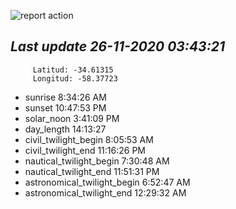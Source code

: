 ![report action](https://github.com/matiasz8/actions-for-reports/workflows/report%20action/badge.svg?branch=develop) 


## *****Last update 26-11-2020 03:43:21*****



		 Latitud: -34.61315
		 Longitud: -58.37723

 - sunrise 	 8:34:26 AM
 - sunset 	 10:47:53 PM
 - solar_noon 	 3:41:09 PM
 - day_length 	 14:13:27
 - civil_twilight_begin 	 8:05:53 AM
 - civil_twilight_end 	 11:16:26 PM
 - nautical_twilight_begin 	 7:30:48 AM
 - nautical_twilight_end 	 11:51:31 PM
 - astronomical_twilight_begin 	 6:52:47 AM
 - astronomical_twilight_end 	 12:29:32 AM
